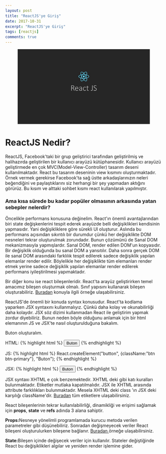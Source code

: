 ```yaml
---
layout: post
title: "ReactJS'ye Giriş"
date: 2017-10-31
excerpt: "ReactJS'ye Giriş"
tags: [reactjs]
comments: true
---
```

<figure>
    <a href="/assets/img/react/react.jpg"><img                                           
    src="/assets/img/react/react.jpg"></a>
</figure>

# ReactJS Nedir?

  ReactJS, Facebook'taki bir grup geliştirici tarafından geliştirilmiş ve halihazırda geliştirilen bir kullanıcı arayüzü kütüphanesidir.
  Kullanıcı arayüzü geliştirmede en çok MVC(Model-View-Controller) tasarım deseni kullanılmaktadır. React bu tasarım deseninin view kısmını oluşturmaktadır. Örnek vermek gerekirse Facebook'ta sağ üstte arkadaşlarınızın neleri beğendiğini ve paylaştıklarını siz herhangi bir şey yapmadan aktığını görürüz. Bu kısım ve alttaki sohbet kısmı react kullanılarak yapılmıştır.
  
###  Ama kısa sürede bu kadar popüler olmasının arkasında yatan sebepler nelerdir?
  Öncelikle performans konusuna değinelim. React'ın önemli avantajlarından biri state değişkenlerini tespit ederek arayüzde belli değişiklikleri kendisinin yapmasıdır. Yani değişikliklere göre sürekli UI oluşturur. Aslında bu performans açısından sıkıntılı bir durumdur çünkü her değişiklikte DOM nesneleri tekrar oluşturulmak zorundadır. Bunun çözümünü de Sanal DOM mekanizmasıyla yapmışlardır. 
  Sanal DOM, render edilen DOM'un kopyasıdır. Bir değişiklik olduğunda bu sanal DOM a yansıtılır. Daha sonra gerçek DOM ile sanal DOM arasındaki farklılık tespit edilerek sadece değişiklik yapılan elemanlar render edilir. Böylelikle her değişiklikte tüm elemanları render etmek yerine sadece değişiklik yapılan elemanlar render edilerek performans iyileştirilmesi yapımaktadır.
  
  Bir diğer konu ise react bileşenleridir. React'ta arayüz geliştirirken temel amacımız bileşen oluşturmak olmalı. Sınıf yapısını kullanarak bileşen oluşturabiliriz. <a href="https://jsfiddle.net/alikaraca/cda46L6u/">Buradan</a> konuyla ilgili örneğe ulaşabilirsiniz.
  
  ReactJS'de önemli bir konuda syntax konusudur. React'ta kodlama yaparken JSX syntaxını kullanmalıyız. Çünkü daha kolay ve okunabilirliği daha kolaydır. JSX söz dizimi kullanmadan React ile geliştirim yapmak zordur diyebiliriz. Bunun neden böyle olduğunu anlamak için bir html elemanının JS ve JSX’te nasıl oluşturulduğuna bakalım.
  
  Buton oluşturalım.
  
 HTML:
  {% highlight html %}
    <button class="btn btn-primary">Buton</button>
  {% endhighlight %}
  
 JS:
  {% highlight html %}
    React.createElement("button", {className:"btn btn-primary"}, "Buton");
   {% endhighlight %} 
   
 JSX:
   {% highlight html %}
    <button className="btn btn-primary">Buton</button>
   {% endhighlight %}
   
  JSX syntaxı XHTML e çok benzemektedir. XHTML deki gibi katı kuralları bulunmaktadır. Etiketler mutlaka kapatılmalıdır.
  JSX ile XHTML arasında attribute farklılıkları bulunmaktadır. Mesela XHTML deki class 'ın JSX deki karşılığı className'dir.
  <a href="https://reactjs.org/docs/dom-elements.html">Buradan</a> tüm etiketlere ulaşabilirsiniz.

React bileşenlerinin tekrar kullanılabilirliği, dinamikliği ve erişimi sağlamak için <b>props</b>, <b>state</b> ve <b>refs</b> adında 3 alana sahiptir.

<strong>Props:</strong>Nesneye yönelimli programlamada kurucu metoda verilen parametreler gibi düşünebiliriz. Sonradan değişmeyecek veriler React bileşeni oluşturulurken bileşene bağlanır.
<a href="https://jsfiddle.net/alikaraca/bgpjegwf/5/">Buradan </a> örneğe ulaşabilirsiniz.

<strong>State:</strong>Bileşen içinde değişecek veriler için kullanılır. Stateler değiştiğinde React bu değişiklikleri algılar ve yeniden render işlemine gider.

